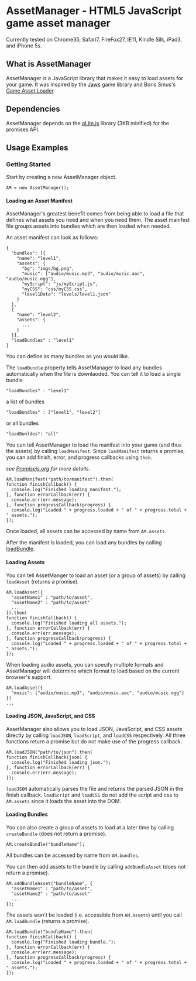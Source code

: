 AssetManager - HTML5 JavaScript game asset manager
============

Currently tested on Chrome35, Safari7, FireFox27, IE11, Kindle Silk, iPad3, and iPhone 5s.

## What is AssetManager

AssetManager is a JavaScript library that makes it easy to load assets for your game. It was inspired by the [Jaws](https://github.com/ippa/jaws) game library and Boris Smus's [Game Asset Loader](https://github.com/borismus/game-asset-loader).

## Dependencies

AssetManager depends on the [qLite.js](https://github.com/straker/qLite) library (3KB minified) for the promises API.

## Usage Examples

### Getting Started

Start by creating a new AssetManager object.

    AM = new AssetManager();

#### Loading an Asset Manifest

AssetManager's greatest benefit comes from being able to load a file that defines what assets you need and when you need them. The asset manifest file groups assets into bundles which are then loaded when needed.

An asset manifest can look as follows:

    {
      "bundles": [{
        "name": "level1",
        "assets": {
          "bg": "imgs/bg.png",
          "music": ["audio/music.mp3", "audio/music.aac", "audio/music.ogg"],
          "myScript": "js/myScript.js",
          "myCSS": "css/myCSS.css",
          "level1Data": "levels/level1.json"
        }
      },
      {
        "name": "level2",
        "assets": {
          ...
        }
      }],
      "loadBundles" : "level1"
    }

You can define as many bundles as you would like.

The `loadBundle` property tells AssetManager to load any bundles automatically when the file is downlaoded. You can tell it to load a single bundle

    "loadBundles" : "level1"

a list of bundles

    "loadBundles" : ["level1", "level2"]

or all bundles

    "loadBunldes": "all"

You can tell AssetManager to load the manifest into your game (and thus the assets) by calling `loadManifest`. Since `loadManifest` returns a promise, you can add finish, error, and progress callbacks using `then`.

*see [Promisejs.org](https://www.promisejs.org/) for more details.*

    AM.loadManifest("path/to/manifest").then(
    function finishCallback() {
      console.log("Finished loading manifest.");
    }, function errorCallback(err) {
      console.err(err.message);
    }, function progressCallback(progress) {
      console.log("Loaded " + progress.loaded + " of " + progress.total + " assets.");
    });

Once loaded, all assets can be accessed by name from `AM.assets`.

After the manifest is loaded, you can load any bundles by calling [loadBundle](#loading-bundles).

#### Loading Assets

You can tell AssetManger to load an asset (or a group of assets) by calling `loadAsset` (returns a promise).

    AM.loadAsset({
      "assetName1" : "path/to/asset",
      "assetName2" : "path/to/asset"
      ...
    }).then(
    function finishCallback() {
      console.log("Finished loading all assets.");
    }, function errorCallback(err) {
      console.err(err.message);
    }, function progressCallback(progress) {
      console.log("Loaded " + progress.loaded + " of " + progress.total + " assets.");
    });

When loading audio assets, you can specify multiple formats and AssetManager will determine which format to load based on the current browser's support.

    AM.loadAsset({
      "music": ["audio/music.mp3", "audio/music.aac", "audio/music.ogg"]
    })
    ...

#### Loading JSON, JavaScript, and CSS

AssetManager also allows you to load JSON, JavaScript, and CSS assets directly by calling `loadJSON`, `loadScript`, and `loadCSS` respectively. All three functions return a promise but do not make use of the progress callback.

    AM.loadJSON("path/to/json").then(
    function finishCallback(json) {
      console.log("Finished loading json.");
    }, function errorCallback(err) {
      console.err(err.message);
    });

`loadJSON` automatically parses the file and returns the parsed JSON in the finish callback. `loadScript` and `loadCSS` do not add the script and css to `AM.assets` since it loads the asset into the DOM.

#### Loading Bundles

You can also create a group of assets to load at a later time by calling `createBundle` (does not return a promise).

    AM.createBundle("bundleName");

All bundles can be accessed by name from `AM.bundles`.

You can then add assets to the bundle by calling `addBundleAsset` (does not return a promise).

    AM.addBundleAsset("bundleName", {
      "assetName1" : "path/to/asset",
      "assetName2" : "path/to/asset"
      ...
    });

The assets won't be loaded (i.e. accessible from `AM.assets`) until you call `AM.loadBundle` (returns a promise).

    AM.loadBundle("bundleName").then(
    function finishCallback() {
      console.log("Finished loading bundle.");
    }, function errorCallback(err) {
      console.err(err.message);
    }, function progressCallback(progress) {
      console.log("Loaded " + progress.loaded + " of " + progress.total + " assets.");
    });
